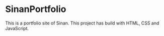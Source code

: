 # SinanPortfolio
This is a portfolio site of Sinan. This project has build with HTML, CSS and JavaScript.
